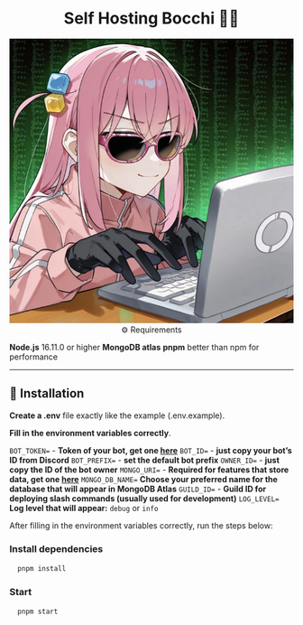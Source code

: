 <h1 align="center">Self Hosting Bocchi 🎸🚀</h1>

<p align="center">
  <img src="./BocchiCode.png" alt="Bocchi Code>
</p>

---

This guide will help you **how to run Bocchi** on your own instance locally or on a VM

---

## ⚙️ Requirements

**Node.js** 16.11.0 or higher
**MongoDB atlas** 
**pnpm** better than npm for performance

---

## 🚀 Installation

**Create a .env** file exactly like the example (.env.example).

**Fill in the environment variables correctly**.

``BOT_TOKEN=`` - **Token of your bot, get one [here](https://discord.com/developers/applications)**
``BOT_ID=`` - **just copy your bot’s ID from Discord**
``BOT_PREFIX=`` - **set the default bot prefix**
``OWNER_ID=`` - **just copy the ID of the bot owner**
``MONGO_URI=`` - **Required for features that store data, get one [here](https://www.mongodb.com/products/platform/atlas-database)**
``MONGO_DB_NAME=`` **Choose your preferred name for the database that will appear in MongoDB Atlas**
``GUILD_ID=`` - **Guild ID for deploying slash commands (usually used for development)**
``LOG_LEVEL=`` **Log level that will appear:** ``debug`` or ``info``

After filling in the environment variables correctly, run the steps below:

### Install dependencies
```bash
  pnpm install
```
### Start
```bash
  pnpm start
```